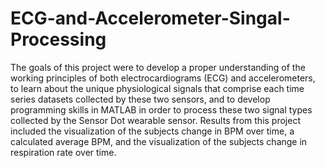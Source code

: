 # ECG-and-Accelerometer-Singal-Processing
The goals of this project were to develop a proper understanding of the working principles of both electrocardiograms (ECG) 
and accelerometers, to learn about the unique physiological signals that comprise each time series datasets collected by these two 
sensors, and to develop programming skills in MATLAB in order to process these two signal types collected by the Sensor Dot wearable 
sensor. Results from this project included the visualization of the subjects change in BPM over time, a calculated average BPM, and the 
visualization of the subjects change in respiration rate over time. 
